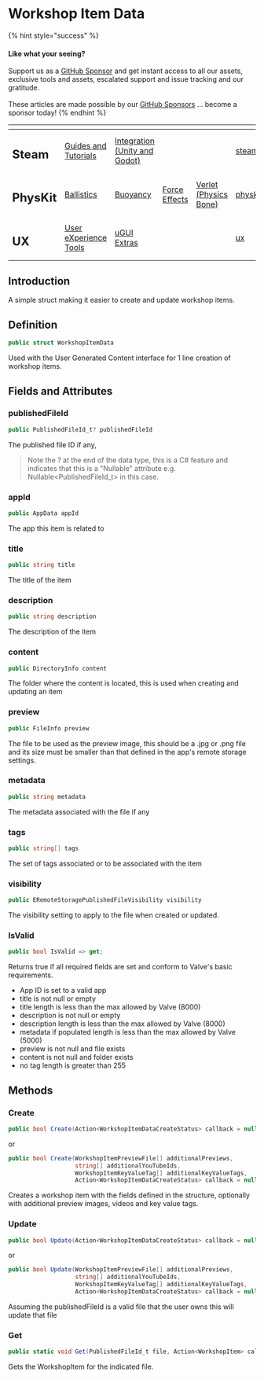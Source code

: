 # Workshop Item Data

{% hint style="success" %}
#### Like what your seeing?

Support us as a [GitHub Sponsor](../../../) and get instant access to all our assets, exclusive tools and assets, escalated support and issue tracking and our gratitude.\
\
These articles are made possible by our [GitHub Sponsors](../../../) ... become a sponsor today!
{% endhint %}

<table data-view="cards"><thead><tr><th></th><th></th><th></th><th></th><th></th><th data-hidden data-card-target data-type="content-ref"></th><th data-hidden data-card-cover data-type="files"></th></tr></thead><tbody><tr><td><h2>Steam</h2></td><td><a href="../../../company/concepts/steam/">Guides and Tutorials</a></td><td><a href="../">Integration (Unity and Godot)</a></td><td></td><td></td><td><a href="../../../company/concepts/steam/">steam</a></td><td><a href="../../../.gitbook/assets/Steamworks Card.png">Steamworks Card.png</a></td></tr><tr><td><h2>PhysKit</h2></td><td><a href="../../physkit/learning/sample-scenes/1-ballistic-basics.md">Ballistics</a></td><td><a href="../../physkit/learning/sample-scenes/1-buoyancy-example.md">Buoyancy</a></td><td><a href="../../physkit/learning/sample-scenes/1-force-effect-fields.md">Force Effects</a></td><td><a href="../../physkit/learning/sample-scenes/2-verlet-spring-skinned-mesh.md">Verlet (Physics Bone)</a></td><td><a href="../../physkit/">physkit</a></td><td><a href="../../../.gitbook/assets/PhysKit Card.png">PhysKit Card.png</a></td></tr><tr><td><h2>UX</h2></td><td><a href="../../ux/learning/core-concepts/">User eXperience Tools</a></td><td><a href="../../ux/learning/ugui-extras/">uGUI Extras</a></td><td></td><td></td><td><a href="../../ux/">ux</a></td><td><a href="../../../.gitbook/assets/Splash Screen (1).png">Splash Screen (1).png</a></td></tr></tbody></table>

## Introduction

A simple struct making it easier to create and update workshop items.

## Definition

```csharp
public struct WorkshopItemData
```

Used with the User Generated Content interface for 1 line creation of workshop items.

## Fields and Attributes

### publishedFileId

```csharp
public PublishedFileId_t? publishedFileId
```

The published file ID if any,&#x20;

> Note the ? at the end of the data type, this is a C# feature and indicates that this is a "Nullable" attribute e.g. Nullable\<PublishedFileId\_t> in this case.

### appId

```csharp
public AppData appId
```

The app this item is related to

### title

```csharp
public string title
```

The title of the item

### description

```csharp
public string description
```

The description of the item

### content

```csharp
public DirectoryInfo content
```

The folder where the content is located, this is used when creating and updating an item

### preview

```csharp
public FileInfo preview
```

The file to be used as the preview image, this should be a .jpg or .png file and its size must be smaller than that defined in the app's remote storage settings.

### metadata

```csharp
public string metadata
```

The metadata associated with the file if any

### tags

```csharp
public string[] tags
```

The set of tags associated or to be associated with the item

### visibility

```csharp
public ERemoteStoragePublishedFileVisibility visibility
```

The visibility setting to apply to the file when created or updated.

### IsValid

```csharp
public bool IsValid => get;
```

Returns true if all required fields are set and conform to Valve's basic requirements.

* App ID is set to a valid app
* title is not null or empty
* title length is less than the max allowed by Valve (8000)
* description is not null or empty
* description length is less than the max allowed by Valve (8000)
* metadata if populated length is less than the max allowed by Valve (5000)
* preview is not null and file exists
* content is not null and folder exists
* no tag length is greater than 255

## Methods

### Create

```csharp
public bool Create(Action<WorkshopItemDataCreateStatus> callback = null)
```

or

```csharp
public bool Create(WorkshopItemPreviewFile[] additionalPreviews, 
                   string[] additionalYouTubeIds, 
                   WorkshopItemKeyValueTag[] additionalKeyValueTags, 
                   Action<WorkshopItemDataCreateStatus> callback = null)
```

Creates a workshop item with the fields defined in the structure, optionally with additional preview images, videos and key value tags.

### Update

```csharp
public bool Update(Action<WorkshopItemDataCreateStatus> callback = null)
```

or

```csharp
public bool Update(WorkshopItemPreviewFile[] additionalPreviews, 
                   string[] additionalYouTubeIds, 
                   WorkshopItemKeyValueTag[] additionalKeyValueTags, 
                   Action<WorkshopItemDataCreateStatus> callback = null)
```

Assuming the publishedFileId is a valid file that the user owns this will update that file&#x20;

### Get

```csharp
public static void Get(PublishedFileId_t file, Action<WorkshopItem> callback)
```

Gets the WorkshopItem for the indicated file.
